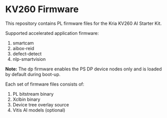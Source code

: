 # KV260 Firmware

This repository contains PL firmware files for the Kria KV260 AI Starter Kit.

Supported accelerated application firmware:
1. smartcam
2. aibox-reid
3. defect-detect
4. nlp-smartvision

**Note:** The dp firmware enables the PS DP device nodes only and is loaded by
default during boot-up.

Each set of firmware files consists of:
1. PL bitstream binary
2. Xclbin binary
3. Device tree overlay source
4. Vitis AI models (optional)
